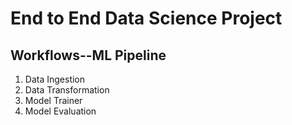 # End to End Data Science Project

## Workflows--ML Pipeline

1. Data Ingestion
2. Data Transformation
3. Model Trainer
4. Model Evaluation